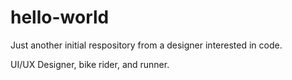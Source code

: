 # hello-world
Just another initial respository from a designer interested in code. 

UI/UX Designer, bike rider, and runner.

